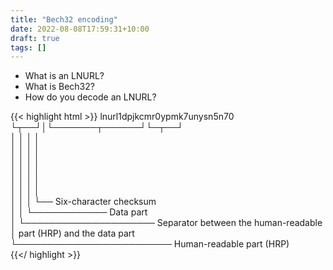 ```yaml
---
title: "Bech32 encoding"
date: 2022-08-08T17:59:31+10:00
draft: true
tags: []
---
```


* What is an LNURL?
* What is Bech32?
* How do you decode an LNURL?

{{< highlight html >}}
lnurl1dpjkcmr0ypmk7unysn5n70                                        
└┬──┘│└───────┬──────┘└─┬──┘                                        
 │   │        │         │                                           
 │   │        │         │                                           
 │   │        │         │                                           
 │   │        │         │                                           
 │   │        │         │                                           
 │   │        │         │                                           
 │   │        │         └── Six-character checksum                  
 │   │        └──────────── Data part                               
 │   └───────────────────── Separator between the human-readable    
 │                          part (HRP) and the data part            
 └───────────────────────── Human-readable part (HRP)               
{{</ highlight >}}
